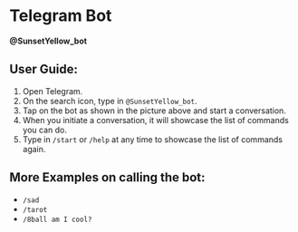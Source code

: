# Telegram Bot

**@SunsetYellow_bot**

## User Guide:
1. Open Telegram.
2. On the search icon, type in `@SunsetYellow_bot`.
3. Tap on the bot as shown in the picture above and start a conversation.
4. When you initiate a conversation, it will showcase the list of commands you can do.
5. Type in `/start` or `/help` at any time to showcase the list of commands again.

## More Examples on calling the bot:
- `/sad`
- `/tarot`
- `/8ball am I cool?`
